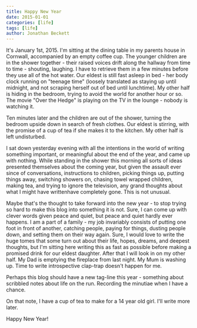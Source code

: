 ```yaml
---
title: Happy New Year
date: 2015-01-01
categories: [life]
tags: [life]
author: Jonathan Beckett
---
```


It's January 1st, 2015. I'm sitting at the dining table in my parents house in Cornwall, accompanied by an empty coffee cup. The younger children are in the shower together - their raised voices drift along the hallway from time to time - shouting, laughing. I have to retrieve them in a few minutes before they use all of the hot water. Our eldest is still fast asleep in bed - her body clock running on "teenage time" (loosely translated as staying up until midnight, and not scraping herself out of bed until lunchtime). My other half is hiding in the bedroom, trying to avoid the world for another hour or so. The movie "Over the Hedge" is playing on the TV in the lounge - nobody is watching it.

Ten minutes later and the children are out of the shower, turning the bedroom upside down in search of fresh clothes. Our eldest is stirring, with the promise of a cup of tea if she makes it to the kitchen. My other half is left undisturbed.

I sat down yesterday evening with all the intentions in the world of writing something important, or meaningful about the end of the year, and came up with nothing. While standing in the shower this morning all sorts of ideas presented themselves about the coming year, but given the assault ever since of conversations, instructions to children, picking things up, putting things away, switching showers on, chasing towel wrapped children, making tea, and trying to ignore the television, any grand thoughts about what I might have writtenhave completely gone. This is not unusual.

Maybe that's the thought to take forward into the new year - to stop trying so hard to make this blog into something it is not. Sure, I can come up with clever words given peace and quiet, but peace and quiet hardly ever happens. I am a part of a family - my job invariably consists of putting one foot in front of another, catching people, paying for things, dusting people down, and setting them on their way again. Sure, I would love to write the huge tomes that some turn out about their life, hopes, dreams, and deepest thoughts, but I'm sitting here writing this as fast as possible before making a promised drink for our eldest daughter. After that I will look in on my other half. My Dad is emptying the fireplace from last night. My Mum is washing up. Time to write introspective clap-trap doesn't happen for me.

Perhaps this blog should have a new tag-line this year - something about scribbled notes about life on the run. Recording the minutiae when I have a chance.

On that note, I have a cup of tea to make for a 14 year old girl. I'll write more later.

Happy New Year!